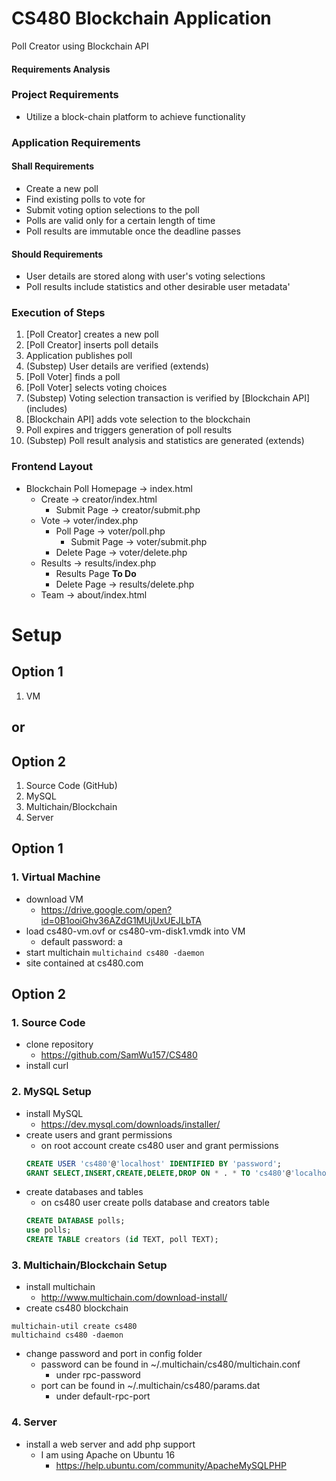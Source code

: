 # CS480 Blockchain Application

Poll Creator using Blockchain API

#### Requirements Analysis

### Project Requirements
* Utilize a block-chain platform to achieve functionality

### Application Requirements
#### Shall Requirements
* Create a new poll
* Find existing polls to vote for
* Submit voting option selections to the poll
* Polls are valid only for a certain length of time
* Poll results are immutable once the deadline passes

#### Should Requirements
* User details are stored along with user's voting selections
* Poll results include statistics and other desirable user metadata'

### Execution of Steps
1. [Poll Creator] creates a new poll
2. [Poll Creator] inserts poll details
3. Application publishes poll
4. (Substep) User details are verified (extends)
5. [Poll Voter] finds a poll
6. [Poll Voter] selects voting choices
7. (Substep) Voting selection transaction is verified by [Blockchain API] (includes)
8. [Blockchain API] adds vote selection to the blockchain
9. Poll expires and triggers generation of poll results
10. (Substep) Poll result analysis and statistics are generated (extends)

### Frontend Layout
* Blockchain Poll Homepage -> index.html
    * Create -> creator/index.html
        * Submit Page -> creator/submit.php
    * Vote -> voter/index.php
        * Poll Page -> voter/poll.php
            * Submit Page -> voter/submit.php
        * Delete Page -> voter/delete.php
    * Results -> results/index.php
        * Results Page **To Do**
        * Delete Page -> results/delete.php
    * Team -> about/index.html

# Setup
## Option 1
1. VM
## or
## Option 2
1. Source Code (GitHub)
2. MySQL
3. Multichain/Blockchain
4. Server

## Option 1
### 1. Virtual Machine
* download VM
   * https://drive.google.com/open?id=0B1ooiGhv36AZdG1MUjUxUEJLbTA
* load cs480-vm.ovf or cs480-vm-disk1.vmdk into VM
   * default password: a
* start multichain
```multichaind cs480 -daemon```
* site contained at cs480.com

## Option 2
### 1. Source Code
* clone repository
    * https://github.com/SamWu157/CS480
* install curl

### 2. MySQL Setup
* install MySQL
    * https://dev.mysql.com/downloads/installer/
* create users and grant permissions
    * on root account create cs480 user and grant permissions
    ```sql
    CREATE USER 'cs480'@'localhost' IDENTIFIED BY 'password';  
    GRANT SELECT,INSERT,CREATE,DELETE,DROP ON * . * TO 'cs480'@'localhost';
    ```
* create databases and tables
    * on cs480 user create polls database and creators table
    ```sql
    CREATE DATABASE polls;
    use polls;
    CREATE TABLE creators (id TEXT, poll TEXT);
    ```

### 3. Multichain/Blockchain Setup
* install multichain
    * http://www.multichain.com/download-install/
* create cs480 blockchain
```
multichain-util create cs480
multichaind cs480 -daemon
```
* change password and port in config folder
    * password can be found in ~/.multichain/cs480/multichain.conf
        * under rpc-password
    * port can be found in ~/.multichain/cs480/params.dat
        * under default-rpc-port

### 4. Server 
* install a web server and add php support
    * I am using Apache on Ubuntu 16
        * https://help.ubuntu.com/community/ApacheMySQLPHP
